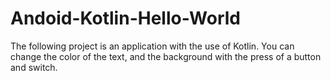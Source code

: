 # Andoid-Kotlin-Hello-World
 The following project is an application with the use of Kotlin. You can change the color of the text, and the background with the press of a button and switch.
